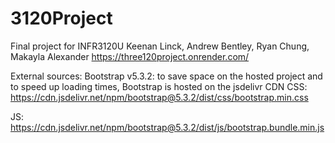 # 3120Project
Final project for INFR3120U
Keenan Linck, Andrew Bentley, Ryan Chung, Makayla Alexander
https://three120project.onrender.com/

External sources: 
Bootstrap v5.3.2: to save space on the hosted project and to speed up loading times, Bootstrap is hosted on the jsdelivr CDN
CSS: https://cdn.jsdelivr.net/npm/bootstrap@5.3.2/dist/css/bootstrap.min.css

JS: https://cdn.jsdelivr.net/npm/bootstrap@5.3.2/dist/js/bootstrap.bundle.min.js

